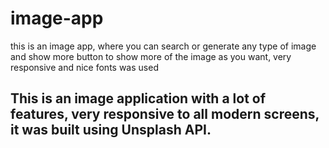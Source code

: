 # image-app
this is an image app, where you can search or generate any type of image and show more button to show more of the image as you want, very responsive and nice fonts was used
## This is an image application with a lot of features, very responsive to all modern screens, it was built using Unsplash API.
